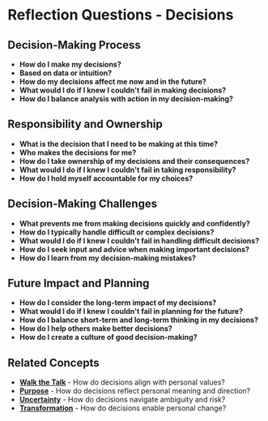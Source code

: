 # Reflection Questions - Decisions

## Decision-Making Process
- **How do I make my decisions?**
- **Based on data or intuition?**
- **How do my decisions affect me now and in the future?**
- **What would I do if I knew I couldn't fail in making decisions?**
- **How do I balance analysis with action in my decision-making?**

## Responsibility and Ownership
- **What is the decision that I need to be making at this time?**
- **Who makes the decisions for me?**
- **How do I take ownership of my decisions and their consequences?**
- **What would I do if I knew I couldn't fail in taking responsibility?**
- **How do I hold myself accountable for my choices?**

## Decision-Making Challenges
- **What prevents me from making decisions quickly and confidently?**
- **How do I typically handle difficult or complex decisions?**
- **What would I do if I knew I couldn't fail in handling difficult decisions?**
- **How do I seek input and advice when making important decisions?**
- **How do I learn from my decision-making mistakes?**

## Future Impact and Planning
- **How do I consider the long-term impact of my decisions?**
- **What would I do if I knew I couldn't fail in planning for the future?**
- **How do I balance short-term and long-term thinking in my decisions?**
- **How do I help others make better decisions?**
- **How do I create a culture of good decision-making?**

## Related Concepts
- **[Walk the Talk](../walk-the-talk/README.md)** - How do decisions align with personal values?
- **[Purpose](../purpose/README.md)** - How do decisions reflect personal meaning and direction?
- **[Uncertainty](../uncertainty/README.md)** - How do decisions navigate ambiguity and risk?
- **[Transformation](../transformation/README.md)** - How do decisions enable personal change?
